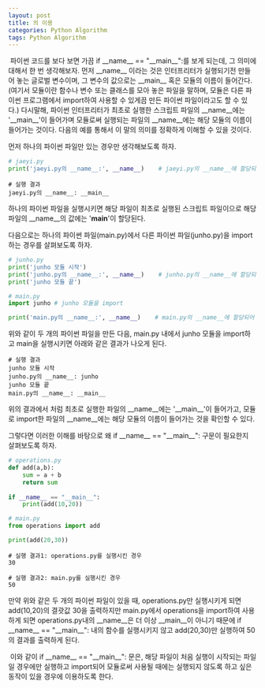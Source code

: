 ```yaml
---
layout: post
title: 의 이용 
categories: Python Algorithm
tags: Python Algorithm
---
```

​	파이썬 코드를 보다 보면 가끔 if &#95;&#95;name&#95;&#95; == "&#95;&#95;main&#95;&#95;":를 보게 되는데, 그 의미에 대해서 한 번 생각해보자. 먼저 &#95;&#95;name&#95;&#95; 이라는 것은 인터프리터가 실행되기전 만들어 놓는 글로벌 변수이며, 그 변수의 값으로는 &#95;&#95;main&#95;&#95; 혹은 모듈의 이름이 들어간다. (여기서 모듈이란 함수나 변수 또는 클래스를 모아 놓은 파일을 말하며, 모듈은 다른 파이썬 프로그램에서 import하여 사용할 수 있게끔 만든 파이썬 파일이라고도 할 수 있다.) 다시말해,  파이썬 인터프리터가 최초로 실행한 스크립트 파일의 &#95;&#95;name&#95;&#95;에는 '&#95;&#95;main&#95;&#95;'이 들어가며 모듈로써 실행되는 파일의 &#95;&#95;name&#95;&#95;에는 해당 모듈의 이름이 들어가는 것이다. 다음의 예를 통해서 이 말의 의미를 정확하게 이해할 수 있을 것이다.



먼저 하나의 파이썬 파일만 있는 경우만 생각해보도록 하자.

```python
# jaeyi.py
print('jaeyi.py의 __name__:', __name__)    # jaeyi.py의 __name__에 할당되어 있는 변수를 출력
```

```
# 실행 결과
jaeyi.py의 __name__: __main__
```

하나의 파이썬 파일을 실행시키면 해당 파일이 최초로 실행된 스크립트 파일이으로 해당 파일의 __name__의 값에는 '__main__'이 할당된다.



다음으로는 하나의 파이썬 파일(main.py)에서 다른 파이썬 파일(junho.py)을 import하는 경우를 살펴보도록 하자.

```python
# junho.py
print('junho 모듈 시작')
print('junho.py의 __name__:', __name__)    # junho.py의 __name__에 할당되어 있는 변수를 출력
print('junho 모듈 끝')
```

```python
# main.py
import junho # junho 모듈을 import

print('main.py의 __name__:', __name__)    # main.py의 __name__에 할당되어 있는 변수를 출력
```

위와 같이 두 개의 파이썬 파일을 만든 다음, main.py 내에서 junho 모듈을 import하고 main을 실행시키면 아래와 같은 결과가 나오게 된다.

```
# 실행 결과
junho 모듈 시작
junho.py의 __name__: junho
junho 모듈 끝
main.py의 __name__: __main__
```

위의 결과에서 처럼 최초로 실행한 파일의 &#95;&#95;name&#95;&#95;에는 '&#95;&#95;main&#95;&#95;'이 들어가고, 모듈로 import한 파일의 &#95;&#95;name&#95;&#95;에는 해당 모듈의 이름이 들어가는 것을 확인할 수 있다. 



그렇다면 이러한 이해를 바탕으로 왜 if &#95;&#95;name&#95;&#95; == "&#95;&#95;main&#95;&#95;": 구문이 필요한지 살펴보도록 하자.

```python
# operations.py
def add(a,b):
    sum = a + b
    return sum
 
if __name__ == "__main__":
    print(add(10,20))
```

```python
# main.py
from operations import add

print(add(20,30))
```

```
# 실행 결과1: operations.py를 실행시킨 경우
30
```

```
# 실행 결과2: main.py를 실행시킨 경우
50
```

만약 위와 같은 두 개의 파이썬 파일이 있을 때, operations.py만 실행시키게 되면 add(10,20)의 결괏값 30을 출력하지만 main.py에서 operations을 import하여 사용하게 되면 operations.py내의 __name__은 더 이상 &#95;&#95;main&#95;&#95;이 아니기 때문에 if &#95;&#95;name&#95;&#95; == "&#95;&#95;main&#95;&#95;": 내의 함수를 실행시키지 않고 add(20,30)만 실행하여 50의 결과를 출력하게 된다.



​	이와 같이 if &#95;&#95;name&#95;&#95; == "&#95;&#95;main&#95;&#95;": 문은, 해당 파일이 처음 실행이 시작되는 파일일 경우에만 실행하고 import되어 모듈로써 사용될 때에는 실행되지 않도록 하고 싶은 동작이 있을 경우에 이용하도록 한다.
